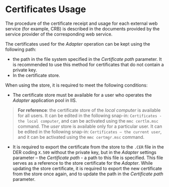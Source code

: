 # Certificates Usage

The procedure of the certificate receipt and usage for each external web service (for example, CRB) is described in the documents provided by the service provider of the corresponding web service.

The certificates used for the *Adapter* operation can be kept using the following path:

- the path in the file system specified in the *Certificate path* parameter. It is recommended to use this method for certificates that do not contain a private key.
- In the certificate store.

When using the store, it is required to meet the following conditions:

- The certificate store must be available for a user who operates the *Adapter* application pool in IIS.

> **For reference**: the certificate store of the *local computer* is available for all users. It can be edited in the following snap-in: `Certificates - the local computer`, and can be activated using the `mmc certlm.msc` command. The *user* store is available only for a particular user. It can be edited in the following snap-in: `Certificates – the current user`, and it can be activated using the `mmc certmgr.msc` command.

- It is required to export the certificate from the store to the `.CER` file in the DER coding `X.509` without the private key, but in the *Adapter* settings parameter – the *Certificate path* - a path to this file is specified.  This file serves as a reference to the store certificate for the *Adapter*. While updating the store certificate, it is required to export the new certificate from the store once again, and to update the path in the *Certificate path* parameter.